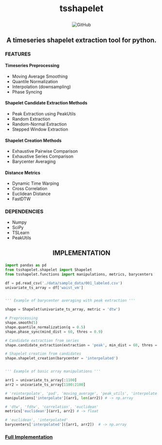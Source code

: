 # <p align="center"> tsshapelet
<div align="center">
<p>
<img alt="GitHub" src="https://img.shields.io/github/license/gellison321/tsshapelet">
</p>
</div>

## <p align="center"> A timeseries shapelet extraction tool for python.

### **FEATURES**

#### Timeseries Preprocessing
- Moving Average Smoothing
- Quantile Normalization
- Interpolation (downsampling)
- Phase Syncing

#### Shapelet Candidate Extraction Methods
- Peak Extraction using PeakUtils
- Random Extraction
- Random-Normal Extraction
- Stepped Window Extraction

#### Shapelet Creation Methods
- Exhaustive Pairwise Comparison
- Exhaustive Series Comparison
- Barycenter Averaging

#### Distance Metrics
- Dynamic Time Warping
- Cross Correlation
- Euclidean Distance
- FastDTW


### **DEPENDENCIES**
- Numpy
- SciPy
- TSLearn
- PeakUtils

##  <p align="center"> IMPLEMENTATION

```python
import pandas as pd
from tsshapelet.shapelet import Shapelet
from tsshapelet.functions import manipulations, metrics, barycenters

df = pd.read_csv('./data/sample_data/001_labeled.csv')
univariate_ts_array = df['waist_vm']


''' Example of barycenter averaging with peak extraction '''

shape = Shapelet(univariate_ts_array, metric = 'dtw')

# Preprocessing
shape.smooth(5)
shape.quantile_normalization(q = 0.5)
shape.phase_sync(mind_dist = 60, thres = 0.9)

# Candidate extraction from series
shape.candidate_extraction(extraction = 'peak', min_dist = 60, thres = 0.8, max_dist = 120)

# Shapelet creation from candidates
shape.shapelet_creation(barycenter = 'interpolated')


''' Example of basic array manipulations '''

arr1 = univariate_ts_array[:1100]
arr2 = univariate_ts_array[1100:2100]

# 'reinterpolate', 'pad', 'moving_average', 'peak_utils', 'interpolate'
manipulations['interpolate'](arr1, len(arr2)) # -> np.array

# 'dtw', 'fdtw', 'correlation', 'euclidean'
metrics['euclidean'](arr1, arr2) # -> float

# 'euclidean', 'interpolated'
barycenters['interpolated']([arr1, arr2])  # -> np.array

```

### [Full Implementation](https://github.com/gellison321/timeseriespy/blob/main/implementation.ipynb)